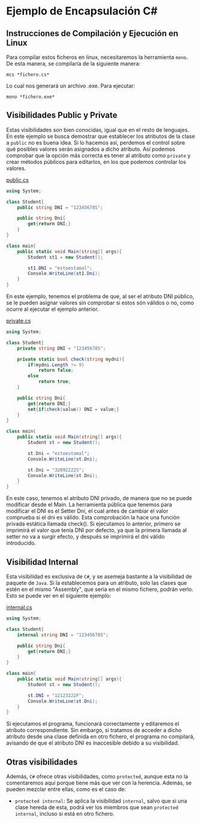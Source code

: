# Ejemplo de Encapsulación C#
## Instrucciones de Compilación y Ejecución en Linux
Para compilar estos ficheros en linux, necesitaremos la herramienta `mono`. De esta manera, se compilaría de la siguiente manera:

    mcs *fichero.cs*

Lo cual nos generará un archivo .exe. Para ejecutar:

    mono *fichero.exe*

## Visibilidades Public y Private
Estas visibilidades son bien conocidas, igual que en el resto de lenguajes. En este ejemplo se busca demostrar que establecer los atributos de la clase a `public` no es buena idea. Si lo hacemos así, perdemos el control sobre qué posibles valores serán asignados a dicho atributo. Así podemos comprobar que la opción más correcta es tener al atributo como `private` y crear métodos públicos para editarlos, en los que podemos controlar los valores.

[public.cs](public.cs)
```csharp
using System;

class Student{
    public string DNI = "12345678S";

    public string Dni{
        get{return DNI;}
    }
}

class main{
    public static void Main(string[] args){
        Student st1 = new Student();

        st1.DNI = "estoestamal";
        Console.WriteLine(st1.Dni);
    }
}
```
En este ejemplo, tenemos el problema de que, al ser el atributo DNI público, se le pueden asignar valores sin comprobar si estos són válidos o no, como ocurre al ejecutar el ejemplo anterior.

[private.cs](private.cs)
```csharp
using System;

class Student{
    private string DNI = "12345678S";

    private static bool check(string mydni){
        if(mydni.Length != 9)
            return false;
        else
            return true;
    }

    public string Dni{
        get{return DNI;}
        set{if(check(value)) DNI = value;}
    }
}

class main{
    public static void Main(string[] args){
        Student st = new Student();

        st.Dni = "estoestamal";
        Console.WriteLine(st.Dni);

        st.Dni = "32092222S";
        Console.WriteLine(st.Dni);
    }
}
```

En este caso, tenemos el atributo DNI privado, de manera que no se puede modificar desde el Main. La herramienta pública que tenemos para modificar el DNI es el Setter Dni, el cual antes de cambiar el valor comprueba si el dni es válido. Esta comprobación la hace una función privada estática llamada check(). Si ejecutamos lo anterior, primero se imprimirá el valor que tenía DNI por defecto, ya que la primera llamada al setter no va a surgir efecto, y después se imprimirá el dni válido introducido. 

## Visibilidad Internal
Esta visibilidad es exclusiva de `C#`, y se asemeja bastante a la visibilidad de paquete de `Java`. Si la establecemos para un atributo, solo las clases que estén en el mismo "Assembly", que sería en el mismo fichero, podrán verlo. Esto se puede ver en el siguiente ejemplo:

[internal.cs](internal.cs)
```csharp
using System;

class Student{
    internal string DNI = "12345678S";

    public string Dni{
        get{return DNI;}
    }
}

class main{
    public static void Main(string[] args){
        Student st = new Student();

        st.DNI = "12123222F";
        Console.WriteLine(st.Dni);
    }
}
```

Si ejecutamos el programa, funcionará correctamente y editaremos el atributo correspondiente. Sin embargo, si tratamos de acceder a dicho atributo desde una clase definida en otro fichero, el programa no compilará, avisando de que el atributo DNI es inaccesible debido a su visibilidad.

## Otras visibilidades
Además, `C#` ofrece otras visibilidades, como `protected`, aunque esta no la comentaremos aquí porque tiene más que ver con la herencia. Además, se pueden mezclar entre ellas, como es el caso de:
* `protected internal`: Se aplica la visibilidad `internal`, salvo que si una clase hereda de esta, podrá ver los miembros que sean `protected internal`, incluso si está en otro fichero.
